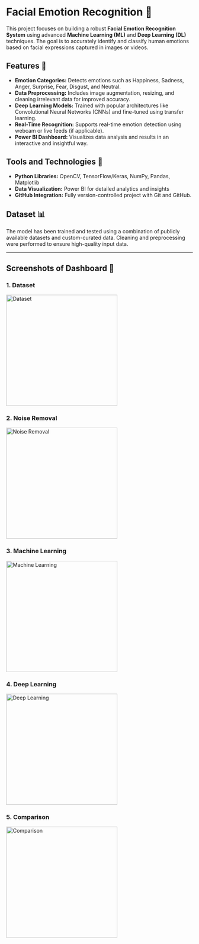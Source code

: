 # Facial Emotion Recognition 🌟

This project focuses on building a robust **Facial Emotion Recognition System** using advanced **Machine Learning (ML)** and **Deep Learning (DL)** techniques. The goal is to accurately identify and classify human emotions based on facial expressions captured in images or videos.

## Features 🚀

- **Emotion Categories:** Detects emotions such as Happiness, Sadness, Anger, Surprise, Fear, Disgust, and Neutral.
- **Data Preprocessing:** Includes image augmentation, resizing, and cleaning irrelevant data for improved accuracy.
- **Deep Learning Models:** Trained with popular architectures like Convolutional Neural Networks (CNNs) and fine-tuned using transfer learning.
- **Real-Time Recognition:** Supports real-time emotion detection using webcam or live feeds (if applicable).
- **Power BI Dashboard:** Visualizes data analysis and results in an interactive and insightful way.

## Tools and Technologies 🔧

- **Python Libraries:** OpenCV, TensorFlow/Keras, NumPy, Pandas, Matplotlib
- **Data Visualization:** Power BI for detailed analytics and insights
- **GitHub Integration:** Fully version-controlled project with Git and GitHub.

## Dataset 📊

The model has been trained and tested using a combination of publicly available datasets and custom-curated data. Cleaning and preprocessing were performed to ensure high-quality input data.

---

## Screenshots of Dashboard 📸

### 1. Dataset
<img src="https://github.com/user-attachments/assets/ba34ea88-aea4-4753-94be-a4fe84c6793c" alt="Dataset" width="300">

### 2. Noise Removal
<img src="https://github.com/user-attachments/assets/cb8a819e-1461-4821-ab74-70210398cef2" alt="Noise Removal" width="300">

### 3. Machine Learning
<img src="https://github.com/user-attachments/assets/0a7a9fe5-8efd-4d01-80e4-43bbbc5a21ed" alt="Machine Learning" width="300">

### 4. Deep Learning
<img src="https://github.com/user-attachments/assets/a7d66495-4180-4ab7-a06b-aedb91ee894f" alt="Deep Learning" width="300">

### 5. Comparison
<img src="https://github.com/user-attachments/assets/a5c76ee2-261f-45bb-958c-51cfe20ffc8c" alt="Comparison" width="300">

